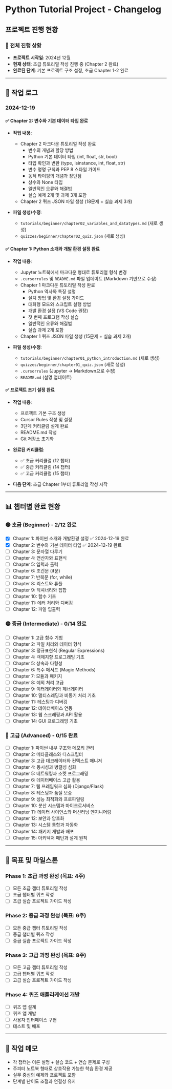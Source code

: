 # Python Tutorial Project - Changelog

## 프로젝트 진행 현황

### 🎯 전체 진행 상황
- **프로젝트 시작일**: 2024년 12월
- **현재 상태**: 초급 튜토리얼 작성 진행 중 (Chapter 2 완료)
- **완료된 단계**: 기본 프로젝트 구조 설정, 초급 Chapter 1-2 완료

---

## 📝 작업 로그

### 2024-12-19
#### ✅ Chapter 2: 변수와 기본 데이터 타입 완료
- **작업 내용**:
  - Chapter 2 마크다운 튜토리얼 작성 완료
    - 변수의 개념과 할당 방법
    - Python 기본 데이터 타입 (int, float, str, bool)
    - 타입 확인과 변환 (type, isinstance, int, float, str)
    - 변수 명명 규칙과 PEP 8 스타일 가이드
    - 동적 타이핑의 개념과 장단점
    - 상수와 None 타입
    - 일반적인 오류와 해결법
    - 실습 예제 2개 및 과제 3개 포함
  - Chapter 2 퀴즈 JSON 파일 생성 (18문제 + 실습 과제 3개)

- **파일 생성/수정**:
  - `tutorials/beginner/chapter02_variables_and_datatypes.md` (새로 생성)
  - `quizzes/beginner/chapter02_quiz.json` (새로 생성)

#### ✅ Chapter 1: Python 소개와 개발 환경 설정 완료
- **작업 내용**:
  - Jupyter 노트북에서 마크다운 형태로 튜토리얼 형식 변경
  - `.cursorrules` 및 `README.md` 파일 업데이트 (Markdown 기반으로 수정)
  - Chapter 1 마크다운 튜토리얼 작성 완료
    - Python 역사와 특징 설명
    - 설치 방법 및 환경 설정 가이드
    - 대화형 모드와 스크립트 실행 방법
    - 개발 환경 설정 (VS Code 권장)
    - 첫 번째 프로그램 작성 실습
    - 일반적인 오류와 해결법
    - 실습 과제 2개 포함
  - Chapter 1 퀴즈 JSON 파일 생성 (15문제 + 실습 과제 2개)

- **파일 생성/수정**:
  - `tutorials/beginner/chapter01_python_introduction.md` (새로 생성)
  - `quizzes/beginner/chapter01_quiz.json` (새로 생성)
  - `.cursorrules` (Jupyter → Markdown으로 수정)
  - `README.md` (설명 업데이트)

#### ✅ 프로젝트 초기 설정 완료
- **작업 내용**: 
  - 프로젝트 기본 구조 생성
  - Cursor Rules 작성 및 설정
  - 3단계 커리큘럼 설계 완료
  - README.md 작성
  - Git 저장소 초기화

- **완료된 커리큘럼**:
  - ✅ 초급 커리큘럼 (12 챕터)
  - ✅ 중급 커리큘럼 (14 챕터)  
  - ✅ 고급 커리큘럼 (15 챕터)

- **다음 단계**: 초급 Chapter 1부터 튜토리얼 작성 시작

---

## 📊 챕터별 완료 현황

### 🟢 초급 (Beginner) - 2/12 완료
- [x] Chapter 1: 파이썬 소개와 개발환경 설정 ✅ 2024-12-19 완료
- [x] Chapter 2: 변수와 기본 데이터 타입 ✅ 2024-12-19 완료
- [ ] Chapter 3: 문자열 다루기
- [ ] Chapter 4: 연산자와 표현식
- [ ] Chapter 5: 입력과 출력
- [ ] Chapter 6: 조건문 (if문)
- [ ] Chapter 7: 반복문 (for, while)
- [ ] Chapter 8: 리스트와 튜플
- [ ] Chapter 9: 딕셔너리와 집합
- [ ] Chapter 10: 함수 기초
- [ ] Chapter 11: 에러 처리와 디버깅
- [ ] Chapter 12: 파일 입출력

### 🟡 중급 (Intermediate) - 0/14 완료
- [ ] Chapter 1: 고급 함수 기법
- [ ] Chapter 2: 파일 처리와 데이터 형식
- [ ] Chapter 3: 정규표현식 (Regular Expressions)
- [ ] Chapter 4: 객체지향 프로그래밍 기초
- [ ] Chapter 5: 상속과 다형성
- [ ] Chapter 6: 특수 메서드 (Magic Methods)
- [ ] Chapter 7: 모듈과 패키지
- [ ] Chapter 8: 예외 처리 고급
- [ ] Chapter 9: 이터레이터와 제너레이터
- [ ] Chapter 10: 멀티스레딩과 비동기 처리 기초
- [ ] Chapter 11: 테스팅과 디버깅
- [ ] Chapter 12: 데이터베이스 연동
- [ ] Chapter 13: 웹 스크래핑과 API 활용
- [ ] Chapter 14: GUI 프로그래밍 기초

### 🔴 고급 (Advanced) - 0/15 완료
- [ ] Chapter 1: 파이썬 내부 구조와 메모리 관리
- [ ] Chapter 2: 메타클래스와 디스크립터
- [ ] Chapter 3: 고급 데코레이터와 컨텍스트 매니저
- [ ] Chapter 4: 동시성과 병렬성 심화
- [ ] Chapter 5: 네트워킹과 소켓 프로그래밍
- [ ] Chapter 6: 데이터베이스 고급 활용
- [ ] Chapter 7: 웹 프레임워크 심화 (Django/Flask)
- [ ] Chapter 8: 테스팅과 품질 보증
- [ ] Chapter 9: 성능 최적화와 프로파일링
- [ ] Chapter 10: 분산 시스템과 마이크로서비스
- [ ] Chapter 11: 데이터 사이언스와 머신러닝 엔지니어링
- [ ] Chapter 12: 보안과 암호화
- [ ] Chapter 13: 시스템 통합과 자동화
- [ ] Chapter 14: 패키지 개발과 배포
- [ ] Chapter 15: 아키텍처 패턴과 설계 원칙

---

## 🎯 목표 및 마일스톤

### Phase 1: 초급 과정 완성 (목표: 4주)
- [ ] 모든 초급 챕터 튜토리얼 작성
- [ ] 초급 챕터별 퀴즈 작성
- [ ] 초급 실습 프로젝트 가이드 작성

### Phase 2: 중급 과정 완성 (목표: 6주)
- [ ] 모든 중급 챕터 튜토리얼 작성
- [ ] 중급 챕터별 퀴즈 작성
- [ ] 중급 실습 프로젝트 가이드 작성

### Phase 3: 고급 과정 완성 (목표: 8주)
- [ ] 모든 고급 챕터 튜토리얼 작성
- [ ] 고급 챕터별 퀴즈 작성
- [ ] 고급 실습 프로젝트 가이드 작성

### Phase 4: 퀴즈 애플리케이션 개발
- [ ] 퀴즈 앱 설계
- [ ] 퀴즈 앱 개발
- [ ] 사용자 인터페이스 구현
- [ ] 테스트 및 배포

---

## 📌 작업 메모
- 각 챕터는 이론 설명 + 실습 코드 + 연습 문제로 구성
- 주피터 노트북 형태로 상호작용 가능한 학습 환경 제공
- 실무 중심의 예제와 프로젝트 포함
- 단계별 난이도 조절과 연결성 유지 